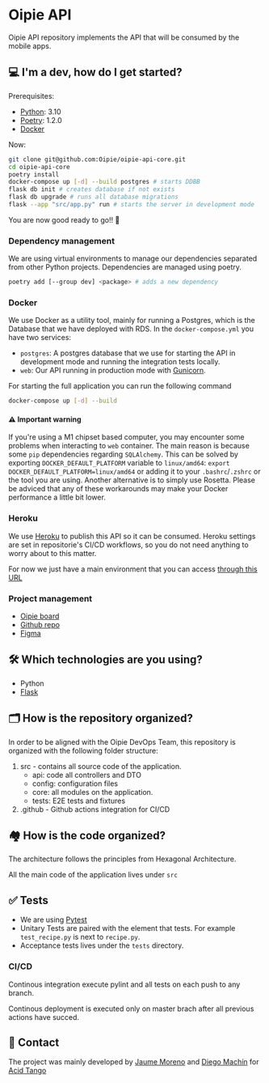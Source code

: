 # Oipie API

Oipie API repository implements the API that will be consumed by the mobile apps.

## 💻 I'm a dev, how do I get started?

Prerequisites:

- [Python](https://www.python.org/downloads/): 3.10
- [Poetry](https://python-poetry.org/docs/#installation): 1.2.0
- [Docker](https://docs.docker.com/get-docker/)

Now:

```bash
git clone git@github.com:Oipie/oipie-api-core.git
cd oipie-api-core
poetry install
docker-compose up [-d] --build postgres # starts DDBB
flask db init # creates database if not exists
flask db upgrade # runs all database migrations
flask --app "src/app.py" run # starts the server in development mode
```

You are now good ready to go!! 👯

### Dependency management

We are using virtual environments to manage our dependencies separated from other Python projects. Dependencies are managed using poetry.

```bash
poetry add [--group dev] <package> # adds a new dependency
```

### Docker

We use Docker as a utility tool, mainly for running a Postgres, which is the Database that we have deployed with RDS. In the `docker-compose.yml` you have two services:

- `postgres`: A postgres database that we use for starting the API in development mode and running the integration tests locally.
- `web`: Our API running in production mode with [Gunicorn](https://gunicorn.org/).

For starting the full application you can run the following command

```bash
docker-compose up [-d] --build
```

#### :warning: Important warning

If you're using a M1 chipset based computer, you may encounter some problems when interacting to `web` container. The main reason is because some `pip` dependencies regarding `SQLAlchemy`. This can be solved by exporting `DOCKER_DEFAULT_PLATFORM` variable to `linux/amd64`:
`export DOCKER_DEFAULT_PLATFORM=linux/amd64` or adding it to your `.bashrc`/`.zshrc` or the tool you are using. Another alternative is to simply use Rosetta. Please be adviced that any of these workarounds may make your Docker performance a little bit lower.

### Heroku

We use [Heroku](https://www.heroku.com/) to publish this API so it can be consumed. Heroku settings are set in repositorie's CI/CD workflows, so you do not need anything to worry about to this matter.

For now we just have a main environment that you can access [through this URL](https://oipie.herokuapp.com/)


### Project management

- [Oipie board](https://trello.com/b/727W8t27/development)
- [Github repo](https://github.com/Oipie/oipie-api-core)
- [Figma](https://www.figma.com/file/baltSi1jqPjxE3lJRdl3gh/Oipiegma)

## 🛠 Which technologies are you using?

- Python
- [Flask](https://flask.palletsprojects.com/en/2.2.x/)

## 🗂 How is the repository organized?

In order to be aligned with the Oipie DevOps Team, this repository is organized with the following folder structure:

1. src - contains all source code of the application.
    * api: code all controllers and DTO
    * config: configuration files
    * core: all modules on the application.
    * tests: E2E tests and fixtures
3. .github - Github actions integration for CI/CD

## 🏘 How is the code organized?

The architecture follows the principles from Hexagonal Architecture.

All the main code of the application lives under `src`

## ✅ Tests

- We are using [Pytest](https://docs.pytest.org/en/7.1.x/)
- Unitary Tests are paired with the element that tests. For example `test_recipe.py` is next to `recipe.py`.
- Acceptance tests lives under the `tests` directory.

### CI/CD

Continous integration execute pylint and all tests on each push to any branch.

Continous deployment is executed only on master brach after all previous actions have succed.


## 📲 Contact

The project was mainly developed by [Jaume Moreno](morenocantoj@gmail.com) and [Diego Machín](diego@acidtango.com)
for [Acid Tango](https://acidtango.com/)
